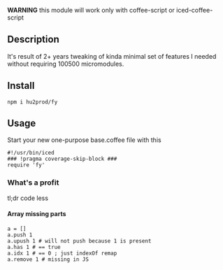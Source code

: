 **WARNING** this module will work only with coffee-script or iced-coffee-script
##  Description ##

It's result of 2+ years tweaking of kinda minimal set of features I needed without requiring 100500 micromodules.

## Install ##

    npm i hu2prod/fy

## Usage ##
Start your new one-purpose base.coffee file with this

    #!/usr/bin/iced
    ### !pragma coverage-skip-block ###
    require 'fy'

### What's a profit ###

tl;dr code less

#### Array missing parts ####

    a = []
    a.push 1
    a.upush 1 # will not push because 1 is present
    a.has 1 # == true
    a.idx 1 # == 0 ; just indexOf remap
    a.remove 1 # missing in JS

